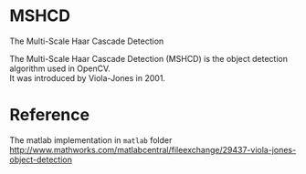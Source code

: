 MSHCD
=====

The Multi-Scale Haar Cascade Detection

The Multi-Scale Haar Cascade Detection (MSHCD) is the object detection algorithm used in OpenCV.</br>
It was introduced by Viola-Jones in 2001.<br>

Reference
=========
The matlab implementation in `matlab` folder<br>
http://www.mathworks.com/matlabcentral/fileexchange/29437-viola-jones-object-detection

